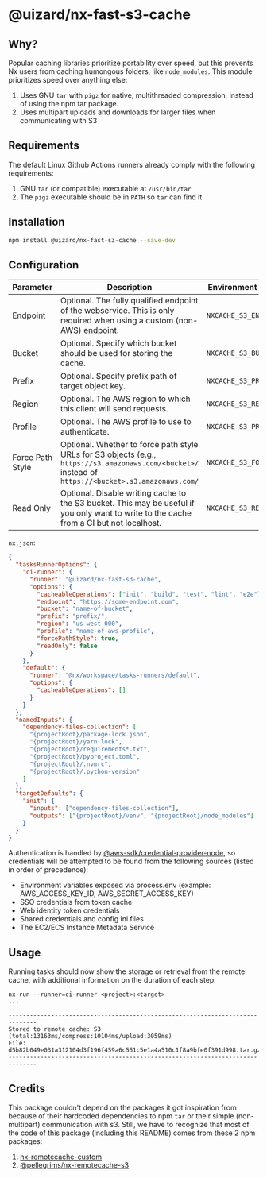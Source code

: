 # @uizard/nx-fast-s3-cache

## Why?

Popular caching libraries prioritize portability over speed, but this prevents Nx users from caching humongous folders, like `node_modules`. This module prioritizes speed over anything else:

1. Uses GNU `tar` with `pigz` for native, multithreaded compression, instead of using the npm tar package.
2. Uses multipart uploads and downloads for larger files when communicating with S3

## Requirements

The default Linux Github Actions runners already comply with the following requirements:

1. GNU `tar` (or compatible) executable at `/usr/bin/tar`
2. The `pigz` executable should be in `PATH` so `tar` can find it

## Installation

```bash
npm install @uizard/nx-fast-s3-cache --save-dev
```

## Configuration

| Parameter        | Description                                                                                                                                           | Environment Variable / .env   | `nx.json`        |
| ---------------- | ----------------------------------------------------------------------------------------------------------------------------------------------------- | ----------------------------- | ---------------- |
| Endpoint         | Optional. The fully qualified endpoint of the webservice. This is only required when using a custom (non-AWS) endpoint.                               | `NXCACHE_S3_ENDPOINT`         | `endpoint`       |
| Bucket           | Optional. Specify which bucket should be used for storing the cache.                                                                                  | `NXCACHE_S3_BUCKET`           | `bucket`         |
| Prefix           | Optional. Specify prefix path of target object key.                                                                                                   | `NXCACHE_S3_PREFIX`           | `prefix`         |
| Region           | Optional. The AWS region to which this client will send requests.                                                                                     | `NXCACHE_S3_REGION`           | `region`         |
| Profile          | Optional. The AWS profile to use to authenticate.                                                                                                     | `NXCACHE_S3_PROFILE`          | `profile`        |
| Force Path Style | Optional. Whether to force path style URLs for S3 objects (e.g., `https://s3.amazonaws.com/<bucket>/` instead of `https://<bucket>.s3.amazonaws.com/` | `NXCACHE_S3_FORCE_PATH_STYLE` | `forcePathStyle` |
| Read Only        | Optional. Disable writing cache to the S3 bucket. This may be useful if you only want to write to the cache from a CI but not localhost.              | `NXCACHE_S3_READ_ONLY`        | `readOnly`       |

`nx.json`:

```json
{
  "tasksRunnerOptions": {
    "ci-runner": {
      "runner": "@uizard/nx-fast-s3-cache",
      "options": {
        "cacheableOperations": ["init", "build", "test", "lint", "e2e"],
        "endpoint": "https://some-endpoint.com",
        "bucket": "name-of-bucket",
        "prefix": "prefix/",
        "region": "us-west-000",
        "profile": "name-of-aws-profile",
        "forcePathStyle": true,
        "readOnly": false
      }
    },
    "default": {
      "runner": "@nx/workspace/tasks-runners/default",
      "options": {
        "cacheableOperations": []
      }
    }
  },
  "namedInputs": {
    "dependency-files-collection": [
      "{projectRoot}/package-lock.json",
      "{projectRoot}/yarn.lock",
      "{projectRoot}/requirements*.txt",
      "{projectRoot}/pyproject.toml",
      "{projectRoot}/.nvmrc",
      "{projectRoot}/.python-version"
    ]
  },
  "targetDefaults": {
    "init": {
      "inputs": ["dependency-files-collection"],
      "outputs": ["{projectRoot}/venv", "{projectRoot}/node_modules"]
    }
  }
}
```

Authentication is handled by [@aws-sdk/credential-provider-node](https://docs.aws.amazon.com/AWSJavaScriptSDK/v3/latest/modules/_aws_sdk_credential_provider_node.html), so credentials will be attempted to be found from the following sources (listed in order of precedence):

- Environment variables exposed via process.env (example: AWS_ACCESS_KEY_ID, AWS_SECRET_ACCESS_KEY)
- SSO credentials from token cache
- Web identity token credentials
- Shared credentials and config ini files
- The EC2/ECS Instance Metadata Service

## Usage

Running tasks should now show the storage or retrieval from the remote cache, with additional information on the duration of each step:

```
nx run --runner=ci-runner <project>:<target>
...
...
------------------------------------------------------------------------------
Stored to remote cache: S3 (total:13163ms/compress:10104ms/upload:3059ms)
File: d5b82b049e031a312104d3f196f459a6c551c5e1a4a510c1f8a9bfe0f391d998.tar.gz
------------------------------------------------------------------------------

```

## Credits

This package couldn't depend on the packages it got inspiration from because of their hardcoded dependencies to npm `tar` or their simple (non-multipart) communication with s3. Still, we have to recognize that most of the code of this package (including this README) comes from these 2 npm packages:

1. [nx-remotecache-custom](https://www.npmjs.com/package/nx-remotecache-custom)
2. [@pellegrims/nx-remotecache-s3](https://www.npmjs.com/package/@pellegrims/nx-remotecache-s3)
